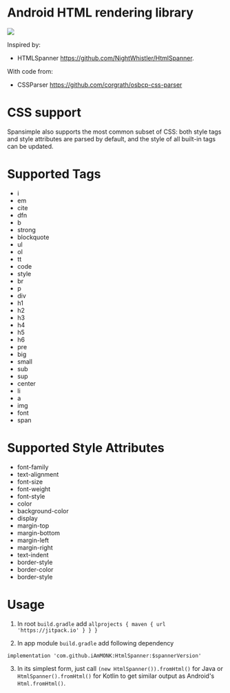 # Android HTML rendering library

[![](https://jitpack.io/v/iAmMONK/Spansimple.svg)](https://jitpack.io/#iAmMONK/Spansimple)

Inspired by:

* HTMLSpanner https://github.com/NightWhistler/HtmlSpanner.

With code from:

* CSSParser https://github.com/corgrath/osbcp-css-parser

# CSS support

Spansimple also supports the most common subset of CSS: both style tags and style attributes
are parsed by default, and the style of all built-in tags can be updated.

# Supported Tags

* i
* em
* cite
* dfn
* b
* strong
* blockquote
* ul
* ol
* tt
* code
* style
* br
* p
* div
* h1
* h2
* h3
* h4
* h5
* h6
* pre
* big
* small
* sub
* sup
* center
* li
* a
* img
* font
* span

# Supported Style Attributes

* font-family
* text-alignment
* font-size
* font-weight
* font-style
* color
* background-color
* display
* margin-top
* margin-bottom
* margin-left
* margin-right
* text-indent
* border-style
* border-color
* border-style

# Usage

1. In root ``build.gradle`` add ``allprojects { maven { url 'https://jitpack.io' } } }``

2. In app module ``build.gradle`` add following dependency

``implementation 'com.github.iAmMONK:HtmlSpanner:$spannerVersion'``

3. In its simplest form, just call 
   ``(new HtmlSpanner()).fromHtml()`` for Java
   or 
   ``HtmlSpanner().fromHtml()`` for Kotlin
   to get similar output as Android's ``Html.fromHtml()``.
